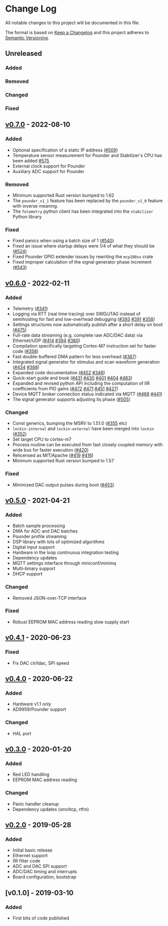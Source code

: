 # Change Log

All notable changes to this project will be documented in this file.

The format is based on [Keep a Changelog](http://keepachangelog.com/)
and this project adheres to [Semantic Versioning](http://semver.org/).

## Unreleased

### Added

### Removed

### Changed

### Fixed

## [v0.7.0] - 2022-08-10

### Added

* Optional specification of a static IP address ([#509](https://github.com/quartiq/stabilizer/pull/509))
* Temperature sensor measurement for Pounder and Stabilizer's CPU has been added [#575](https://github.com/quartiq/stabilizer/pull/575)
* External clock support for Pounder
* Auxiliary ADC support for Pounder

### Removed

* Minimum supported Rust version bumped to 1.62
* The `pounder_v1_1` feature has been replaced by the `pounder_v1_0` feature with inverse meaning.
* The `Telemetry` python client has been integrated into the `stabilizer` Python library

### Fixed

* Fixed panics when using a batch size of 1 ([#540](https://github.com/quartiq/stabilizer/issues/540))
* Fixed an issue where startup delays were 1/4 of what they should be ([#524](https://github.com/quartiq/stabilizer/issues/524))
* Fixed Pounder GPIO extender issues by rewriting the `mcp280xx` crate
* Fixed improper calculation of the signal generator phase increment ([#543](https://github.com/quartiq/stabilizer/pull/543))

## [v0.6.0] - 2022-02-11

### Added

* Telemetry ([#341](https://github.com/quartiq/stabilizer/pull/341))
* Logging via RTT (real time tracing) over SWD/JTAG instead of semihosting
  for fast and low-overhead debugging ([#393](https://github.com/quartiq/stabilizer/pull/393) [#391](https://github.com/quartiq/stabilizer/pull/391) [#358](https://github.com/quartiq/stabilizer/pull/358))
* Settings structures now automatically publish after a short delay on boot
  ([#475](https://github.com/quartiq/stabilizer/pull/475))
* Full-rate data streaming (e.g. complete raw ADC/DAC data) via Ethernet/UDP
  ([#414](https://github.com/quartiq/stabilizer/pull/414) [#394](https://github.com/quartiq/stabilizer/pull/394) [#380](https://github.com/quartiq/stabilizer/pull/380))
* Compilation specifically targeting Cortex-M7 instruction set for faster
  code ([#358](https://github.com/quartiq/stabilizer/pull/358))
* Fast double-buffered DMA pattern for less overhead ([#367](https://github.com/quartiq/stabilizer/pull/367))
* Integrated signal generator for stimulus and scan waveform generation ([#434](https://github.com/quartiq/stabilizer/pull/434)
  [#388](https://github.com/quartiq/stabilizer/pull/388))
* Expanded code documentation ([#452](https://github.com/quartiq/stabilizer/pull/452) [#346](https://github.com/quartiq/stabilizer/pull/346))
* Quick-start guide and book ([#431](https://github.com/quartiq/stabilizer/pull/431) [#430](https://github.com/quartiq/stabilizer/pull/430) [#401](https://github.com/quartiq/stabilizer/pull/401) [#404](https://github.com/quartiq/stabilizer/pull/404) [#483](https://github.com/quartiq/stabilizer/pull/483))
* Expanded and revised python API including the computation of IIR coefficients
  from PID gains ([#472](https://github.com/quartiq/stabilizer/pull/472) [#471](https://github.com/quartiq/stabilizer/pull/471) [#451](https://github.com/quartiq/stabilizer/pull/451) [#427](https://github.com/quartiq/stabilizer/pull/427))
* Device MQTT broker connection status indicated via MQTT ([#468](https://github.com/quartiq/stabilizer/pull/468) [#441](https://github.com/quartiq/stabilizer/pull/441))
* The signal generator supports adjusting its phase ([#505](https://github.com/quartiq/stabilizer/pull/505))

### Changed

* Const generics, bumping the MSRV to 1.51.0 ([#355](https://github.com/quartiq/stabilizer/pull/355) etc)
* `lockin-internal` and `lockin-external` have been merged into `lockin` ([#352](https://github.com/quartiq/stabilizer/pull/352))
* Set target CPU to cortex-m7
* Process routine can be executed from fast closely coupled memory with wide
  bus for faster execution ([#420](https://github.com/quartiq/stabilizer/pull/420))
* Relicensed as MIT/Apache ([#419](https://github.com/quartiq/stabilizer/pull/419) [#416](https://github.com/quartiq/stabilizer/pull/416))
* Minimum supported Rust version bumped to 1.57

### Fixed

* Minimized DAC output pulses during boot ([#453](https://github.com/quartiq/stabilizer/pull/453))

## [v0.5.0] - 2021-04-21

### Added

* Batch sample processing
* DMA for ADC and DAC batches
* Pounder profile streaming
* DSP library with lots of optimized algorithms
* Digital input support
* Hardware in the loop continuous integration testing
* Dependency updates
* MQTT settings interface through miniconf/minimq
* Multi-binary support
* DHCP support

### Changed

* Removed JSON-over-TCP interface

### Fixed

* Robust EEPROM MAC address reading slow supply start

## [v0.4.1] - 2020-06-23

### Fixed

* Fix DAC clr/ldac, SPI speed

## [v0.4.0] - 2020-06-22

### Added

* Hardware v1.1 only
* AD9959/Pounder support

### Changed

* HAL port

## [v0.3.0] - 2020-01-20

### Added

* Red LED handling
* EEPROM MAC address reading

### Changed

* Panic handler cleanup
* Dependency updates (smoltcp, rtfm)

## [v0.2.0] - 2019-05-28

### Added

* Initial basic release
* Ethernet support
* IIR filter code
* ADC and DAC SPI support
* ADC/DAC timing and interrupts
* Board configuration, bootstrap

## [v0.1.0] - 2019-03-10

### Added

* First bits of code published

[Unreleased]: https://github.com/quartiq/stabilizer/compare/v0.7.0...HEAD
[v0.7.0]: https://github.com/quartiq/stabilizer/compare/v0.6.0...v0.7.0
[v0.6.0]: https://github.com/quartiq/stabilizer/compare/v0.5.0...v0.6.0
[v0.5.0]: https://github.com/quartiq/stabilizer/compare/v0.4.1...v0.5.0
[v0.4.1]: https://github.com/quartiq/stabilizer/compare/v0.4.0...v0.4.1
[v0.4.0]: https://github.com/quartiq/stabilizer/compare/v0.3.0...v0.4.0
[v0.3.0]: https://github.com/quartiq/stabilizer/compare/v0.2.0...v0.3.0
[v0.2.0]: https://github.com/quartiq/stabilizer/compare/v0.1.0...v0.2.0
